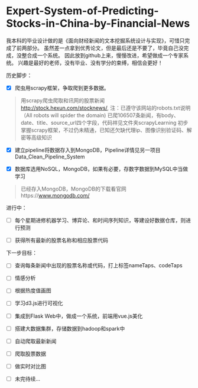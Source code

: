 # Expert-System-of-Predicting-Stocks-in-China-by-Financial-News
我本科的毕业设计做的是《面向财经新闻的文本挖掘系统设计与实现》，可惜只完成了前两部分。
虽然差一点拿到优秀论文，但是最后还是不要了，毕竟自己没完成，没整合成一个系统。
因此放到github上来，慢慢改进，希望做成一个专家系统。
兴趣是最好的老师，没有毕业、没有学分的束缚，相信会更好！


历史脚步：

- [x] 爬虫用scrapy框架，争取爬到更多数据。

> 用scrapy爬虫爬取和讯网的股票新闻 http://stock.hexun.com/stocknews/, 注：已遵守该网站的robots.txt说明（All robots will spider the domain)
> 已爬106507条新闻，有body、date、title、source_url四个字段，代码祥见文件夹scrapyLearning
> 初步掌握scrapy框架，不过仍未精通，已知还欠缺代理ip、图像识别验证码、解密等高级知识


- [x] 建立pipeline将数据存入到MongoDB，Pipeline详情见另一项目Data_Clean_Pipeline_System

- [x] 数据库选用NoSQL，MongoDB，如果有必要，存数字数据到MySQL中当做学习   

> 已经存入MongoDB，MongoDB的下载看官网https://www.mongodb.com/


进行中：

- [ ] 每个星期进修机器学习、博弈论、和时间序列知识，等建设好数据仓库，则进行预测

- [ ] 获得所有最新的股票名称和相应股票代码


下一步目标：

- [ ] 查询每条新闻中出现的股票名称或代码，打上标签nameTaps、codeTaps

- [ ] 情感分析

- [ ] 根据热度值画图

- [ ] 学习d3.js进行可视化

- [ ] 集成到Flask Web中，做成一个系统，前端用vue.js美化

- [ ] 搭建大数据集群，存储数据到hadoop和spark中

- [ ] 自动爬取最新新闻

- [ ] 爬取股票数据

- [ ] 做实时对比图

- [ ] 未完待续...
